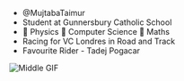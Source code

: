 -  @MujtabaTaimur
-  Student at Gunnersbury Catholic School
- 🥇 Physics 🥈 Computer Science 🥉 Maths 
-  Racing for VC Londres in Road and Track
-  Favourite Rider  -  Tadej Pogacar

 ![Middle GIF](https://media.giphy.com/media/OgzmYLIeQfyMsHgVIm/giphy.gif)  
<!---
MujtabaTaimur/MujtabaTaimur is a ✨ special ✨ repository because its `README.md` (this file) appears on your GitHub profile.
You can click the Preview link to take a look at your changes.
--->
